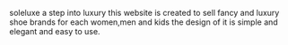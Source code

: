 soleluxe a step into luxury this website is created to sell fancy and luxury shoe brands for each women,men and kids 
the design of it is simple and elegant and easy to use.
